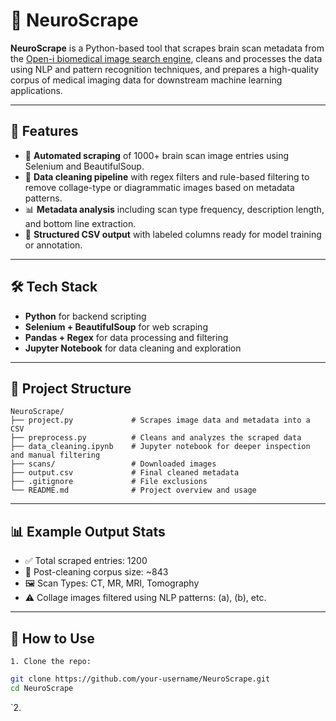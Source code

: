 # 🧠 NeuroScrape

**NeuroScrape** is a Python-based tool that scrapes brain scan metadata from the [Open-i biomedical image search engine](https://openi.nlm.nih.gov/), cleans and processes the data using NLP and pattern recognition techniques, and prepares a high-quality corpus of medical imaging data for downstream machine learning applications.

---

## 🚀 Features

- 🔎 **Automated scraping** of 1000+ brain scan image entries using Selenium and BeautifulSoup.
- 🧹 **Data cleaning pipeline** with regex filters and rule-based filtering to remove collage-type or diagrammatic images based on metadata patterns.
- 📊 **Metadata analysis** including scan type frequency, description length, and bottom line extraction.
- 📁 **Structured CSV output** with labeled columns ready for model training or annotation.

---

## 🛠️ Tech Stack

- **Python** for backend scripting
- **Selenium + BeautifulSoup** for web scraping
- **Pandas + Regex** for data processing and filtering
- **Jupyter Notebook** for data cleaning and exploration

---

## 📁 Project Structure

```plaintext
NeuroScrape/
├── project.py             # Scrapes image data and metadata into a CSV
├── preprocess.py          # Cleans and analyzes the scraped data
├── data_cleaning.ipynb    # Jupyter notebook for deeper inspection and manual filtering
├── scans/                 # Downloaded images
├── output.csv             # Final cleaned metadata
├── .gitignore             # File exclusions
└── README.md              # Project overview and usage
```

---

## 📊 Example Output Stats

- ✅ Total scraped entries: 1200
- 🧹 Post-cleaning corpus size: ~843
- 🖼️ Scan Types: CT, MR, MRI, Tomography
- ⚠️ Collage images filtered using NLP patterns: (a), (b), etc.

---

## 📌 How to Use

`1. Clone the repo:`
```bash
git clone https://github.com/your-username/NeuroScrape.git
cd NeuroScrape
```

`2. 
